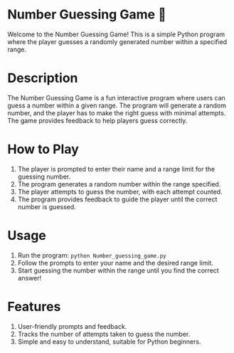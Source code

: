# Number Guessing Game 🎲
Welcome to the Number Guessing Game! This is a simple Python program where the player guesses a randomly generated number within a specified range.

# Description
The Number Guessing Game is a fun interactive program where users can guess a number within a given range. The program will generate a random number, and the player has to make the right guess with minimal attempts. The game provides feedback to help players guess correctly.

# How to Play
1. The player is prompted to enter their name and a range limit for the guessing number.
2. The program generates a random number within the range specified.
3. The player attempts to guess the number, with each attempt counted.
4. The program provides feedback to guide the player until the correct number is guessed.

# Usage
1. Run the program:
```python Number_guessing_game.py```
3. Follow the prompts to enter your name and the desired range limit.
4. Start guessing the number within the range until you find the correct answer!

# Features
1. User-friendly prompts and feedback.
2. Tracks the number of attempts taken to guess the number.
3. Simple and easy to understand, suitable for Python beginners.
